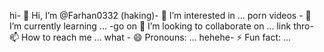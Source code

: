 hi- 👋 Hi, I’m @Farhan0332
(haking)- 👀 I’m interested in ...
porn videos - 🌱 I’m currently learning ...
-go on  💞️ I’m looking to collaborate on ...
link thro- 📫 How to reach me ...
what - 😄 Pronouns: ...
hehehe- ⚡ Fun fact: ...

<!---
Farhan0332/Farhan0332 is a ✨ special ✨ repository because its `README.md` (this file) appears on your GitHub profile.
You can click the Preview link to take a look at your changes.
--->
